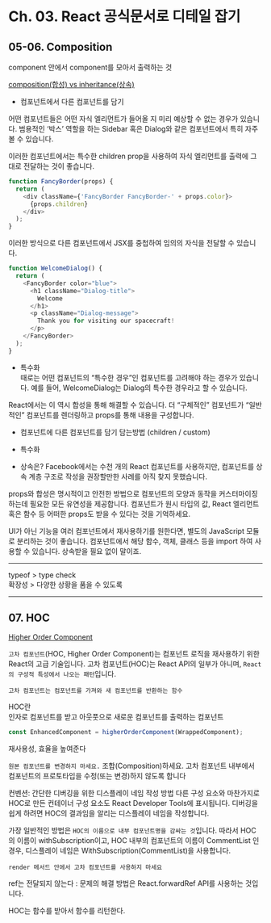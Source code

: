 # Ch. 03. React 공식문서로 디테일 잡기  
## 05-06. Composition 
component 안에서 component를 모아서 출력하는 것  

[composition(합성) vs inheritance(상속)](https://ko.reactjs.org/docs/composition-vs-inheritance.html)

- 컴포넌트에서 다른 컴포넌트를 담기  

어떤 컴포넌트들은 어떤 자식 엘리먼트가 들어올 지 미리 예상할 수 없는 경우가 있습니다. 범용적인 ‘박스’ 역할을 하는 Sidebar 혹은 Dialog와 같은 컴포넌트에서 특히 자주 볼 수 있습니다.

이러한 컴포넌트에서는 특수한 children prop을 사용하여 자식 엘리먼트를 출력에 그대로 전달하는 것이 좋습니다.
```js
function FancyBorder(props) {
  return (
    <div className={'FancyBorder FancyBorder-' + props.color}>
      {props.children}
    </div>
  );
}
```
이러한 방식으로 다른 컴포넌트에서 JSX를 중첩하여 임의의 자식을 전달할 수 있습니다.
```js
function WelcomeDialog() {
  return (
    <FancyBorder color="blue">
      <h1 className="Dialog-title">
        Welcome
      </h1>
      <p className="Dialog-message">
        Thank you for visiting our spacecraft!
      </p>
    </FancyBorder>
  );
}
```

- 특수화  
때로는 어떤 컴포넌트의 “특수한 경우”인 컴포넌트를 고려해야 하는 경우가 있습니다. 예를 들어, WelcomeDialog는 Dialog의 특수한 경우라고 할 수 있습니다.

React에서는 이 역시 합성을 통해 해결할 수 있습니다. 더 “구체적인” 컴포넌트가 “일반적인” 컴포넌트를 렌더링하고 props를 통해 내용을 구성합니다.

- 컴포넌트에 다른 컴포넌트를 담기
 담는방법 (children / custom)

- 특수화  

- 상속은?
Facebook에서는 수천 개의 React 컴포넌트를 사용하지만, 컴포넌트를 상속 계층 구조로 작성을 권장할만한 사례를 아직 찾지 못했습니다.

props와 합성은 명시적이고 안전한 방법으로 컴포넌트의 모양과 동작을 커스터마이징하는데 필요한 모든 유연성을 제공합니다. 컴포넌트가 원시 타입의 값, React 엘리먼트 혹은 함수 등 어떠한 props도 받을 수 있다는 것을 기억하세요.

UI가 아닌 기능을 여러 컴포넌트에서 재사용하기를 원한다면, 별도의 JavaScript 모듈로 분리하는 것이 좋습니다. 컴포넌트에서 해당 함수, 객체, 클래스 등을 import 하여 사용할 수 있습니다. 상속받을 필요 없이 말이죠.

---
typeof > type check  
확장성 > 다양한 상황을 품을 수 있도록  

---
## 07. HOC  
[Higher Order Component](https://ko.reactjs.org/docs/higher-order-components.html)  

`고차 컴포넌트`(HOC, Higher Order Component)는 컴포넌트 로직을 재사용하기 위한 React의 고급 기술입니다. 고차 컴포넌트(HOC)는 React API의 일부가 아니며, `React의 구성적 특성에서 나오는 패턴`입니다.

`고차 컴포넌트는 컴포넌트를 가져와 새 컴포넌트를 반환하는 함수`

HOC란  
인자로 컴포넌트를 받고 아웃풋으로 새로운 컴포넌트를 출력하는 컴포넌트

```js
const EnhancedComponent = higherOrderComponent(WrappedComponent);
```

재사용성, 효율을 높여준다

`원본 컴포넌트를 변경하지 마세요.` 조합(Composition)하세요.
고차 컴포넌트 내부에서 컴포넌트의 프로토타입을 수정(또는 변경)하지 않도록 합니다

컨벤션: 간단한 디버깅을 위한 디스플레이 네임 작성 방법
다른 구성 요소와 마찬가지로 HOC로 만든 컨테이너 구성 요소도 React Developer Tools에 표시됩니다. 디버깅을 쉽게 하려면 HOC의 결과임을 알리는 디스플레이 네임을 작성합니다.

가장 일반적인 방법은 `HOC의 이름으로 내부 컴포넌트명을 감싸는 것`입니다. 따라서 HOC의 이름이 withSubscription이고, HOC 내부의 컴포넌트의 이름이 CommentList 인 경우, 디스플레이 네임은 WithSubscription(CommentList)을 사용합니다.

`render 메서드 안에서 고차 컴포넌트를 사용하지 마세요`  

ref는 전달되지 않는다
: 문제의 해결 방법은 React.forwardRef API를 사용하는 것입니다.  

HOC는 함수를 받아서 함수를 리턴한다.  